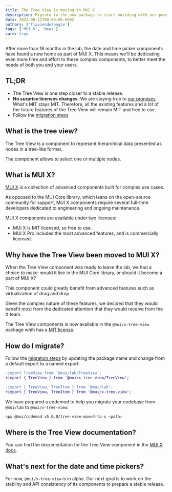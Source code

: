 ```yaml
---
title: The Tree View is moving to MUI X
description: Migrate to the new package to start building with our powerful Tree View, now part of MUI X. Previously released MIT components will stay MIT.
date: 2023-08-11T00:00:00.000Z
authors: ['flaviendelangle']
tags: ['MUI X', 'News']
card: true
---
```


After more than 18 months in the lab, the date and time picker components have found a new home as part of MUI X.
This means we'll be dedicating even more time and effort to these complex components, to better meet the needs of both you and your users.

## TL;DR

- The Tree View is one step closer to a stable release.
- **No surprise licenses changes**. We are staying true to [our promises](https://mui-org.notion.site/Stewardship-542a2226043d4f4a96dfb429d16cf5bd). What's MIT stays MIT. Therefore, all the existing features and a lot of the future features of the Tree View will remain MIT and free to use.
- Follow the [migration steps](/x/migration/migration-tree-view-lab/)

## What is the tree view?

The Tree View is a component to represent hierarchical data presented as nodes in a tree-like format.

The component allows to select one or multiple nodes.

## What is MUI X?

[MUI X](/x/) is a collection of advanced components built for complex use cases.

As opposed to the MUI Core library, which leans on the open-source community for support, MUI X components require several full-time developers dedicated to engineering and ongoing maintenance.

MUI X components are available under two licenses:

- MUI X is MIT licensed, so free to use.
- MUI X Pro includes the most advanced features, and is commercially licensed.

## Why have the Tree View been moved to MUI X?

When the Tree View component was ready to leave the lab, we had a choice to make: would it live in the MUI Core library, or should it become a part of MUI X?

This component could greatly benefit from advanced features such as virtualization of drag and drop.

Given the complex nature of these features, we decided that they would benefit most from the dedicated attention that they would receive from the X team.

The Tree View components is now available in the `@mui/x-tree-view` package whih has a [MIT license](https://unpkg.com/browse/@mui/x-date-pickers/LICENSE).

## How do I migrate?

Follow the [migration steps](/x/migration/migration-tree-view-lab/) by updating the package name and change from a default export to a named export:

```diff
-import TreeView from '@mui/lab/TreeView';
+import { TreeView } from '@mui/x-tree-view/TreeView';

-import { TreeView, TreeItem } from '@mui/lab';
+import { TreeView, TreeItem } from '@mui/x-tree-view';
```

We have prepared a codemod to help you migrate your codebase from `@mui/lab` to `@mui/x-tree-view`:

```bash
npx @mui/codemod v5.0.0/tree-view-moved-to-x <path>
```

## Where is the Tree View documentation?

You can find the documentation for the Tree View component in the [MUI X docs](/x/react-tree-view/).

## What's next for the date and time pickers?

For now, `@mui/x-tree-view` is in alpha.
Our next goal is to work on the stability and API consistency of its components to prepare a stable release.

